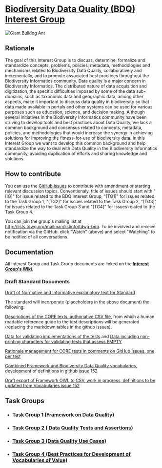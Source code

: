 # [Biodiversity Data Quality (BDQ) Interest Group](https://tdwg.github.io/bdq/)
![Giant Bulldog Ant](https://farm2.staticflickr.com/1844/44189503481_19f768abfb.jpg)
## Rationale

The goal of this Interest Group is to discuss, determine, formalize and standardize concepts, problems, policies, metadata, methodologies and mechanisms related to Biodiversity Data Quality, collaboratively and incrementally, and to promote associated best practices throughout the Biodiversity Informatics community. Data quality is a major concern in Biodiversity Informatics. The distributed nature of data acquisition and digitization, the specific difficulties imposed by some of the data sub-domains, such as taxonomic data and geographic data, among other aspects, make it important to discuss data quality in biodiversity so that data made available in portals and other systems can be used for various purposes such as education, science, and decision making. Although several initiatives in the Biodiversity Informatics community have been striving to develop tools and best practices about Data Quality, we lack a common background and consensus related to concepts, metadata, policies, and methodologies that would increase the synergy in achieving solutions for improving the fitness-for-use of biodiversity data. In this Interest Group we want to develop this common background and help standardize the way to deal with Data Quality in the Biodiversity Informatics community, avoiding duplication of efforts and sharing knowledge and solutions.

## How to contribute

You can use the [GitHub issues](https://github.com/tdwg/bdq/issues) to contribute with amendment or starting relevant discussion topics.
Conventionaly, title of issues should start with "[IG]" for issue related to the BDQ Interest Group, "[TG1]" for issues related to the Task Group 1, "[TG2]" for issues related to the Task Group 2, "[TG3]" for issues related to the Task Group 3 and "[TG4]" for issues related to the Task Group 4.

You can join the group's mailing list at http://lists.tdwg.org/mailman/listinfo/tdwg-bdq. To be involved and receive notification via the GitHub. click "Watch" (above) and select "Watching" to be notified of all conversations.

## Documentation

All Interest Group and Task Group documents are linked on the [**Interest Group's Wiki**.](https://github.com/tdwg/bdq/wiki)

### Draft Standard Documents



[Draft of Normative and Informative explanatory text for Standard](https://github.com/tdwg/bdq/wiki/TG2-Tests-and-Assertions-Standards-Document)

The standard will incorporate (placeholders in the above document) the following:

[Descriptions of the CORE texts, authoriative CSV file](https://raw.githubusercontent.com/tdwg/bdq/blob/master/tg2/core/TG2_tests.csv), from which a human readable reference guide to the test descriptions will be generated (replacing the markdown tables in the github issues).

[Data for validating implementations of the tests](https://raw.githubusercontent.com/tdwg/bdq/master/tg2/core/TG2_test_validation_data.csv) and [Data including non-printing characters for validating tests that assess EMPTY](https://raw.githubusercontent.com/tdwg/bdq/master/tg2/core/TG2_test_validation_data_nonprintingchars.csv)

[Rationale management for CORE tests in comments on GitHub issues, one per test](https://github.com/tdwg/bdq/labels/CORE)

[Combined Framework and Biodiversity Data Quality vocabularies, development of definitions in github issue 152](https://github.com/tdwg/bdq/issues/152)

[Draft export of Framework OWL to CSV, work in progress, definitions to be updated from Vocabularies issue 152](https://github.com/tdwg/bdq/blob/master/tg1/ffdq/frameworkconcepts.csv)

## Task Groups

- ### [Task Group 1 (Framework on Data Quality)](https://tdwg.github.io/bdq/tg1/site)

- ### [Task Group 2 ( Data Quality Tests and Assertions)](https://github.com/tdwg/bdq/blob/master/tg2/README.md)

- ### [Task Group 3 (Data Quality Use Cases)](https://github.com/tdwg/bdq/blob/master/tg3/README.md)

- ### [Task Group 4 (Best Practices for Development of Vocabularies of Value)](https://github.com/tdwg/bdq/blob/master/tg4/README.md)

